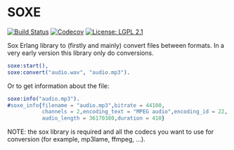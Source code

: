 SOXE
====

[![Build Status](https://img.shields.io/travis/altenwald/soxe/master.svg)](https://travis-ci.org/altenwald/soxe)
[![Codecov](https://img.shields.io/codecov/c/github/altenwald/soxe.svg)](https://codecov.io/gh/altenwald/soxe)
[![License: LGPL 2.1](https://img.shields.io/github/license/altenwald/soxe.svg)](https://raw.githubusercontent.com/altenwald/soxe/master/COPYING)

Sox Erlang library to (firstly and mainly) convert files between formats. In a very early version this library only do conversions.

```erlang
soxe:start(),
soxe:convert("audio.wav", "audio.mp3").
```

Or to get information about the file:

```erlang
soxe:info("audio.mp3").
#soxe_info{filename = "audio.mp3",bitrate = 44100,
           channels = 2,encoding_text = "MPEG audio",encoding_id = 22,
           audio_length = 36170380,duration = 410}
```

NOTE: the sox library is required and all the codecs you want to use for conversion (for example, mp3lame, ffmpeg, ...).
